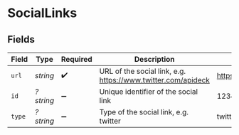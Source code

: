 # SocialLinks


## Fields

| Field                                                        | Type                                                         | Required                                                     | Description                                                  | Example                                                      |
| ------------------------------------------------------------ | ------------------------------------------------------------ | ------------------------------------------------------------ | ------------------------------------------------------------ | ------------------------------------------------------------ |
| `url`                                                        | *string*                                                     | :heavy_check_mark:                                           | URL of the social link, e.g. https://www.twitter.com/apideck | https://www.twitter.com/apideck                              |
| `id`                                                         | *?string*                                                    | :heavy_minus_sign:                                           | Unique identifier of the social link                         | 12345                                                        |
| `type`                                                       | *?string*                                                    | :heavy_minus_sign:                                           | Type of the social link, e.g. twitter                        | twitter                                                      |